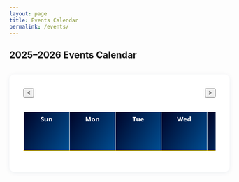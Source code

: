 ```yaml
---
layout: page
title: Events Calendar
permalink: /events/
---
```


## 2025–2026 Events Calendar

<style>
.calendar-container {
    width: 100%;
    max-width: 100%;
    box-sizing: border-box;
    margin: 2rem auto;
    background: #fff;
    padding: 2rem;
    border-radius: 12px;
    box-shadow: 0 2px 12px rgba(0,51,102,0.07);
}
.calendar-nav {
    display: flex;
    justify-content: space-between;
    align-items: center;
    margin-bottom: 1rem;
}
.calendar-table {
    width: 100%;
    border-collapse: collapse;
    table-layout: fixed;
}
.calendar-table th, .calendar-table td {
    width: 14.28%;
    min-width: 100px; /* was 90px */
    max-width: 140px; /* was 120px */
    height: 90px;
    min-height: 90px;
    vertical-align: top;
    border: 1px solid #eee;
    padding: 6px 2px 4px 2px;
    position: relative;
    font-size: 0.93rem; /* changed from em to rem */
    word-break: normal;         /* Prevent mid-word breaks */
    overflow-wrap: break-word;  /* Break at word boundaries */
    font-family: 'Open Sans', 'Segoe UI', Arial, sans-serif;
}
.calendar-table th {
    background: linear-gradient(120deg, #000428, #004e92) !important;
    color: #fff !important;
    font-weight: 700;
    font-size: 0.93rem; /* changed from em to rem */
    border-bottom: 2px solid #ffd100;
}
.event-day {
    color: #0055a4;
    font-weight: bold;
    font-size: 0.93rem; /* changed from em to rem */
    margin-right: 4px;
}
.event-list {
    margin: 0.5em 0 0 0;
    padding: 0;
    list-style: none;
    font-size: 0.93rem; /* changed from em to rem */
}
.event-list li {
    background: #e6f0fa;
    color: #003366;
    border-radius: 6px;
    margin-bottom: 2px;
    padding: 2px 6px;
    font-size: 0.90rem; /* changed from em to rem */
    word-break: normal;
    overflow-wrap: break-word;
    font-family: 'Open Sans', 'Segoe UI', Arial, sans-serif;
}
.calendar-table td.today {
    border: 2px solid #0055a4;
}
@media (max-width: 800px) {
    .calendar-table th, .calendar-table td {
        min-width: 60px;
        max-width: 80px;
        height: 70px;
        min-height: 70px;
        font-size: 0.85rem; /* changed from em to rem */
    }
    .event-list li {
        font-size: 0.85rem; /* changed from em to rem */
    }
}
</style>

<div class="calendar-container">
    <div class="calendar-nav">
        <button id="prevMonth" aria-label="Previous Month">&lt;</button>
        <span id="calendarMonth"></span>
        <button id="nextMonth" aria-label="Next Month">&gt;</button>
    </div>
    <div style="overflow-x:auto;">
        <table class="calendar-table">
            <thead>
                <tr>
                    <th>Sun</th>
                    <th>Mon</th>
                    <th>Tue</th>
                    <th>Wed</th>
                    <th>Thu</th>
                    <th>Fri</th>
                    <th>Sat</th>
                </tr>
            </thead>
            <tbody id="calendarBody">
                <!-- Calendar will be rendered here -->
            </tbody>
        </table>
    </div>
</div>

<script>
// --- Event Data ---
const events = [
    { date: "2025-09-02", desc: "Den Meeting", time: "4pm – 5pm", location: "JFKS Large Aula", detail: "Join us for our regular Den Meeting. Scouts will work on advancement while participating in fun activities and learn new skills. Parents are welcome to attend." },
    { date: "2025-09-16", desc: "Den Meeting", time: "4pm – 5pm", location: "JFKS Large Aula", detail: "Den Meeting. We'll work on advancement and enjoy team-building games." },
    { date: "2025-09-30", desc: "Den Meeting", time: "4pm – 5pm", location: "JFKS Large Aula", detail: "Den Meeting. We'll work on advancement and enjoy team-building games." },
    { date: "2025-10-14", desc: "Den Meeting", time: "4pm – 5pm", location: "JFKS Large Aula", detail: "Den Meeting. We'll be preparing for our upcoming campout. Parents, please attend for important info." },
    { date: "2025-11-04", desc: "Den Meeting", time: "4pm – 5pm", location: "JFKS Large Aula", detail: "Den Meeting. We'll work on advancement and discuss upcoming events. Parents are welcome." },
    { date: "2025-11-18", desc: "Den Meeting", time: "4pm – 5pm", location: "JFKS Large Aula", detail: "Den Meeting. We'll work on a service project for our community." },
    { date: "2025-12-02", desc: "Den Meeting", time: "4pm – 5pm", location: "JFKS Large Aula", detail: "Den Meeting. Holiday crafts and activities for all scouts." },
    { date: "2025-12-16", desc: "Den Meeting", time: "4pm – 5pm", location: "JFKS Large Aula", detail: "End-of-year Den Meeting. We'll celebrate our achievements and enjoy snacks together." },
    { date: "2026-01-06", desc: "Den Meeting", time: "4pm – 5pm", location: "JFKS Large Aula", detail: "First Den Meeting of the new year! We'll set goals and plan for upcoming adventures." },
    { date: "2026-01-20", desc: "Den Meeting", time: "4pm – 5pm", location: "JFKS Large Aula", detail: "Den Meeting. Focus on leadership and teamwork activities." },
    { date: "2026-02-10", desc: "Den Meeting", time: "4pm – 5pm", location: "JFKS Large Aula", detail: "Den Meeting. We'll prepare for the Pinewood Derby and work on car designs." },
    { date: "2026-02-24", desc: "Den Meeting", time: "4pm – 5pm", location: "JFKS Large Aula", detail: "Den Meeting. Final touches for Pinewood Derby cars and practice races." },
    { date: "2026-03-10", desc: "Den Meeting", time: "4pm – 5pm", location: "JFKS Large Aula", detail: "Den Meeting. We'll explore science experiments and STEM fun." },
    { date: "2026-03-24", desc: "Den Meeting", time: "4pm – 5pm", location: "JFKS Large Aula", detail: "Den Meeting. We'll explore science experiments and STEM fun." },
    { date: "2026-04-14", desc: "Den Meeting", time: "4pm – 5pm", location: "JFKS Large Aula", detail: "Den Meeting. Outdoor games and nature exploration (weather permitting)." },
    { date: "2026-04-28", desc: "Den Meeting", time: "4pm – 5pm", location: "JFKS Large Aula", detail: "Den Meeting. Preparing for the Roller Activity at Tempelhofer Feld." },
    { date: "2026-05-05", desc: "Den Meeting", time: "4pm – 5pm", location: "JFKS Large Aula", detail: "Den Meeting. We'll discuss summer plans and review scout skills." },
    { date: "2026-05-19", desc: "Den Meeting", time: "4pm – 5pm", location: "JFKS Large Aula", detail: "Den Meeting. End-of-year review and awards." },
    { date: "2026-06-02", desc: "Den Meeting", time: "4pm – 5pm", location: "JFKS Large Aula", detail: "Den Meeting. Outdoor fun and games to celebrate the end of the school year." },
    { date: "2026-06-16", desc: "Den Meeting", time: "4pm – 5pm", location: "JFKS Large Aula", detail: "Den Meeting. Summer kickoff and planning for camp." },
    { date: "2026-06-30", desc: "Den Meeting", time: "4pm – 5pm", location: "JFKS Large Aula", detail: "Den Meeting. Final meeting before summer break." },
    { date: "2025-08-19", desc: "Committee Meeting", time: "8pm – 10pm", location: "Virtual", detail: "Committee Meeting for parent volunteers . We'll discuss the upcoming scouting year and volunteer opportunities." },
    { date: "2025-09-09", desc: "Committee Meeting", time: "8pm – 10pm", location: "Virtual", detail: "Committee Meeting for parent volunteers and leaders. Planning for the Camping and fall events." },
    { date: "2025-10-07", desc: "Committee Meeting", time: "8pm – 10pm", location: "Virtual", detail: "Committee Meeting for parent volunteers and leaders. Review of September events and preparation for October activities." },
    { date: "2025-11-04", desc: "Committee Meeting", time: "8pm – 10pm", location: "Virtual", detail: "Committee Meeting for parent volunteers and leaders. We'll discuss upcoming events and planning." },
    { date: "2025-12-09", desc: "Committee Meeting", time: "8pm – 10pm", location: "Virtual", detail: "Committee Meeting for parent volunteers and leaders. Holiday planning and service project review." },
    { date: "2026-01-13", desc: "Committee Meeting", time: "8pm – 10pm", location: "Virtual", detail: "Committee Meeting for parent volunteers and leaders. New year planning and Pinewood Derby logistics." },
    { date: "2026-02-17", desc: "Committee Meeting", time: "8pm – 10pm", location: "Virtual", detail: "Committee Meeting for parent volunteers and leaders. Finalize details for the Pinewood Derby and spring events." },
    { date: "2026-03-10", desc: "Committee Meeting", time: "8pm – 10pm", location: "Virtual", detail: "Committee Meeting for parent volunteers and leaders. Planning for spring events and activities." },
    { date: "2026-04-21", desc: "Committee Meeting", time: "8pm – 10pm", location: "Virtual", detail: "Committee Meeting for parent volunteers and leaders. Campout and crossover ceremony planning." },
    { date: "2026-05-12", desc: "Committee Meeting", time: "8pm – 10pm", location: "Virtual", detail: "Committee Meeting for parent volunteers and leaders. End-of-year wrap-up and feedback." },
    { date: "2026-06-09", desc: "Committee Meeting", time: "8pm – 10pm", location: "Virtual", detail: "Committee Meeting for parent volunteers and leaders. Summer planning and volunteer appreciation." },
    { date: "2025-07-27", desc: "Lakeside Hiking with swimming and picnic", time: "TBD", location: "TBD", detail: "Join us for a day of hiking, swimming, and a picnic by the lake! Bring swimwear, sunscreen, and a packed lunch. <br><img src='https://images.unsplash.com/photo-1506744038136-46273834b3fb?auto=format&fit=crop&w=400&q=80' alt='Lakeside' style='max-width:100%;border-radius:8px;margin-top:8px;'>" },
    { date: "2025-09-03", desc: "Info Fair", time: "TBD", location: "TBD", detail: "Visit our booth at the JFKS Info Fair to learn more about Pack 152 and Cub Scouts. Open to all current and prospective member families of JFKS students." },
    { date: "2025-09-06", desc: "Open house", time: "2pm – 5pm", location: "Schönower Park next to JFK School, Zehlendorf", detail: "Open House for new and prospective scouts and families. Meet our leaders, learn about our program, and enjoy fun activities." },
    { date: "2025-09-19", desc: "Welcome back Campout (Day 1)", time: "From 5pm", location: "<a href=\"https://zev-berlin.com\" target=\"_blank\">Zeltlagerplatz Heiligensee</a>", detail: "Annual Welcome Back Campout begins! Enjoy camping, campfire songs, and outdoor games. <br>Location: Grunewald Forest. <br>Bring your tent and camping gear." },
    { date: "2025-09-20", desc: "Welcome back Campout (Day 2)", time: "All Day", location: "<a href=\"https://zev-berlin.com\" target=\"_blank\">Zeltlagerplatz Heiligensee</a>", detail: "Welcome Back Campout continues. More outdoor fun and activities." },
    { date: "2025-09-21", desc: "Welcome back Campout (Day 3)", time: "Until noon", location: "<a href=\"https://zev-berlin.com\" target=\"_blank\">Zeltlagerplatz Heiligensee</a>", detail: "Final day of the Welcome Back Campout. Pack up and say goodbye until next time!" },
    { date: "2025-10-03", desc: "Edelweiss Family campout (Day 1)", time: "See Event Link", location: "Camp Freedom, (Frankenkaserne) Munasiedlung Germany", detail: "Edelweiss District Family Campout. All Cub Scout Families welcome! <a href='https://scoutingevent.com/802-2025FALLEdelweissCubs' target='_blank'>Learn more</a>." },
    { date: "2025-10-04", desc: "Edelweiss Family campout (Day 2)", time: "See Event Link", location: "Camp Freedom, (Frankenkaserne) Munasiedlung Germany", detail: "Edelweiss District Family Campout. All Cub Scout Families welcome! <a href='https://scoutingevent.com/802-2025FALLEdelweissCubs' target='_blank'>Learn more</a>." },
    { date: "2025-10-05", desc: "Edelweiss Family campout (Day 3)", time: "See Event Link", location: "Camp Freedom, (Frankenkaserne) Munasiedlung Germany", detail: "Final day of the Edelweiss District Family Campout. <a href='https://scoutingevent.com/802-2025FALLEdelweissCubs' target='_blank'>Learn more</a>." },
    { date: "2025-10-11", desc: "Hiking/Mauerpark, Bernauer str", time: "TBD", location: "TBD", detail: "Pack hike at Mauerpark and Bernauer Straße. Bring comfortable shoes and a snack." },
    { date: "2025-10-17", desc: "JOTI (Day 1)", time: "TBD", location: "TBD", detail: "Jamboree on the Internet (JOTI) begins: Connect with scouts worldwide online! We'll have computers set up for chatting and games." },
    { date: "2025-10-18", desc: "JOTI (Day 2)", time: "TBD", location: "TBD", detail: "JOTI continues. More online activities and global connections." },
    { date: "2025-10-19", desc: "JOTI (Day 3)", time: "TBD", location: "TBD", detail: "Final day of JOTI. Share your experiences and say goodbye to new friends." },
    { date: "2025-11-16", desc: "Museum Visit", time: "TBD", location: "TBD", detail: "Pack visit to the German Museum of Technology. Explore hands-on exhibits and learn about science and engineering." },
    { date: "2025-12-06", desc: "Food Drive/Church service", time: "TBD", location: "TBD", detail: "Annual food drive and community service at the local church. Please bring non-perishable food items to donate." },
    { date: "2026-01-24", desc: "Pit Stop", time: "TBD", location: "TBD", detail: "Pinewood Derby Pit Stop: Final car checks and practice runs before the big race!" },
    { date: "2026-02-28", desc: "Pinewood Derby", time: "TBD", location: "TBD", detail: "Pinewood Derby Race Day! Bring your car and cheer on your fellow scouts. Prizes for speed and creativity." },
    { date: "2026-03-21", desc: "Futurium Visit", time: "TBD", location: "TBD", detail: "Pack trip to the Futurium museum. Discover the future of science and technology. <a href='https://futurium.de/en' target='_blank'>Futurium Website</a>." },
    { date: "2026-04-25", desc: "Roller Activity/Tempelhofer Feld", time: "TBD", location: "TBD", detail: "Roller skating and games at Tempelhofer Feld. Bring your skates or borrow a pair at the park." },
    { date: "2026-05-22", desc: "Annual Campout (Day 1)", time: "TBD", location: "TBD", detail: "Our biggest campout of the year begins! Three nights of camping, hiking, and fun. Families welcome." },
    { date: "2026-05-23", desc: "Annual Campout (Day 2)", time: "TBD", location: "TBD", detail: "Annual Campout continues. More outdoor fun and activities." },
    { date: "2026-05-24", desc: "Annual Campout (Day 3)", time: "TBD", location: "TBD", detail: "Annual Campout continues. Campfire and group games." },
    { date: "2026-05-25", desc: "Annual Campout (Day 4)", time: "TBD", location: "TBD", detail: "Final day of the Annual Campout. Pack up and say goodbye until next year!" },
    { date: "2026-06-13", desc: "Crossover Ceremony", time: "TBD", location: "TBD", detail: "Celebrate our scouts moving up to the next rank. Ceremony followed by a picnic and games." }
];

// --- Helper Functions ---
function parseEvents(events) {
    const map = {};
    for (const ev of events) {
        map[ev.date] = map[ev.date] || [];
        map[ev.date].push({
            desc: ev.desc,
            detail: ev.detail,
            time: ev.time,
            location: ev.location
        });
    }
    return map;
}

const eventMap = parseEvents(events);

// --- Modal Logic ---
function createModal() {
    let modal = document.getElementById('eventModal');
    if (!modal) {
        modal = document.createElement('div');
        modal.id = 'eventModal';
        modal.style.display = 'none';
        modal.innerHTML = `
            <div id="eventModalBg" style="position:fixed;top:0;left:0;width:100vw;height:100vh;background:rgba(0,51,102,0.25);z-index:1000;"></div>
            <div id="eventModalContent" style="position:fixed;top:50%;left:50%;transform:translate(-50%,-50%);background:#fff;padding:2rem 1.5rem;max-width:420px;width:90vw;border-radius:12px;box-shadow:0 4px 24px rgba(0,51,102,0.18);z-index:1001;">
                <button id="eventModalClose" style="position:absolute;top:10px;right:16px;background:none;border:none;font-size:1.5rem;color:#0055a4;cursor:pointer;">&times;</button>
                <div id="eventModalBody"></div>
            </div>
        `;
        document.body.appendChild(modal);
        document.getElementById('eventModalBg').onclick = closeModal;
        document.getElementById('eventModalClose').onclick = closeModal;
    }
    return modal;
}
function showModal(html) {
    const modal = createModal();
    document.getElementById('eventModalBody').innerHTML = html;
    modal.style.display = 'block';
}
function closeModal() {
    const modal = document.getElementById('eventModal');
    if (modal) modal.style.display = 'none';
}

// --- Calendar Rendering ---
const calendarBody = document.getElementById("calendarBody");
const calendarMonth = document.getElementById("calendarMonth");
let current = new Date();

function renderCalendar(year, month) {
    calendarBody.innerHTML = "";
    const firstDay = new Date(year, month, 1);
    const lastDay = new Date(year, month + 1, 0);
    const today = new Date();
    calendarMonth.textContent = firstDay.toLocaleString('default', { month: 'long', year: 'numeric' });

    let row = document.createElement("tr");
    for (let i = 0; i < firstDay.getDay(); i++) {
        row.appendChild(document.createElement("td"));
    }
    for (let date = 1; date <= lastDay.getDate(); date++) {
        if (row.children.length === 7) {
            calendarBody.appendChild(row);
            row = document.createElement("tr");
        }
        const cell = document.createElement("td");
        const iso = `${year}-${String(month+1).padStart(2,'0')}-${String(date).padStart(2,'0')}`;
        if (
            today.getFullYear() === year &&
            today.getMonth() === month &&
            today.getDate() === date
        ) {
            cell.classList.add("today");
        }
        // Event highlight
        if (eventMap[iso]) {
            const dayNum = document.createElement("span");
            dayNum.className = "event-day";
            dayNum.textContent = date;
            cell.appendChild(dayNum);

            const ul = document.createElement("ul");
            ul.className = "event-list";
            eventMap[iso].forEach((eventObj, idx) => {
                const li = document.createElement("li");
                li.textContent = eventObj.desc;
                li.style.cursor = "pointer";
                li.onclick = (e) => {
                    e.stopPropagation();
                    showModal(
                        `<h3 style="color:#0055a4;margin-top:0;">${eventObj.desc}</h3>
                        <div style="margin-bottom:0.5em;font-size:1.05em;color:#003366;">
                            <strong>Time:</strong> ${eventObj.time}<br>
                            <strong>Location:</strong> ${eventObj.location}
                        </div>
                        <div style="font-size:1.05em;color:#003366;">${eventObj.detail}</div>`
                    );
                };
                ul.appendChild(li);
            });
            cell.appendChild(ul);
            // Make the whole cell clickable for the first event
            cell.style.cursor = "pointer";
            cell.onclick = (e) => {
                if (e.target.tagName.toLowerCase() === 'li') return;
                const eventObj = eventMap[iso][0];
                showModal(
                    `<h3 style="color:#0055a4;margin-top:0;">${eventObj.desc}</h3>
                    <div style="margin-bottom:0.5em;font-size:1.05em;color:#003366;">
                        <strong>Time:</strong> ${eventObj.time}<br>
                        <strong>Location:</strong> ${eventObj.location}
                    </div>
                    <div style="font-size:1.05em;color:#003366;">${eventObj.detail}</div>`
                );
            };
        } else {
            cell.textContent = date;
        }
        row.appendChild(cell);
    }
    while (row.children.length < 7) {
        row.appendChild(document.createElement("td"));
    }
    calendarBody.appendChild(row);
}

// --- Navigation ---
function showMonth(offset) {
    current.setMonth(current.getMonth() + offset);
    renderCalendar(current.getFullYear(), current.getMonth());
}
document.getElementById("prevMonth").onclick = () => showMonth(-1);
document.getElementById("nextMonth").onclick = () => showMonth(1);

// --- Initial Render ---
renderCalendar(current.getFullYear(), current.getMonth());
</script>
